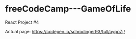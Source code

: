 # freeCodeCamp---GameOfLife
React Project #4

Actual page: https://codepen.io/schrodinger93/full/ayppZj/
